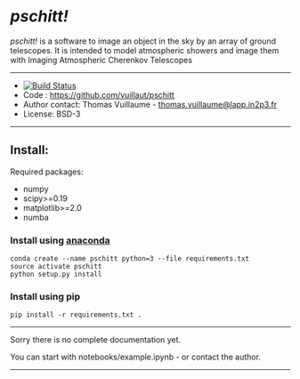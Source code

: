 # _pschitt!_
_pschitt!_ is a software to image an object in the sky by an array of ground telescopes.
It is intended to model atmospheric showers and image them with Imaging Atmospheric Cherenkov Telescopes

-----


- [![Build Status](https://travis-ci.com/vuillaut/pschitt.svg?branch=master)](https://travis-ci.com/vuillaut/pschitt)
- Code : https://github.com/vuillaut/pschitt
- Author contact: Thomas Vuillaume - thomas.vuillaume@lapp.in2p3.fr
- License: BSD-3

-----

## Install:

Required packages: 
- numpy  
- scipy>=0.19    
- matplotlib>=2.0  
- numba  

### Install using [anaconda](https://www.anaconda.com)


```
conda create --name pschitt python=3 --file requirements.txt
source activate pschitt
python setup.py install
```

### Install using pip

```
pip install -r requirements.txt .
```


-----

Sorry there is no complete documentation yet.

You can start with notebooks/example.ipynb - or contact the author.

-----
